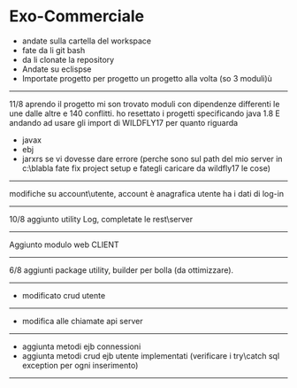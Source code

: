 # Exo-Commerciale
- andate sulla cartella del workspace
- fate da li git bash
- da li clonate la repository
- Andate su eclispse
- Importate progetto per progetto un progetto alla volta (so 3 moduli)ù
***
11/8 aprendo il progetto mi son trovato moduli con dipendenze differenti le une dalle altre e 140 conflitti.
ho resettato i progetti specificando java 1.8 E andando ad usare gli import di WILDFLY17 per quanto riguarda 
- javax 
- ebj 
- jarxrs 
se vi dovesse dare errore (perche sono sul path del mio server in c:\blabla fate fix project setup e fategli caricare da wildfly17 le cose)
***
modifiche su account\utente, account è anagrafica utente ha i dati di log-in
***
10/8 aggiunto utility Log, completate le rest\server
***
Aggiunto modulo web CLIENT
***
6/8 aggiunti package utility, builder per bolla (da ottimizzare).
***
- modificato crud utente
***
- modifica alle chiamate api server
***
- aggiunta metodi ejb connessioni
- aggiunta metodi crud ejb utente implementati (verificare i try\catch sql exception per ogni inserimento)
***

